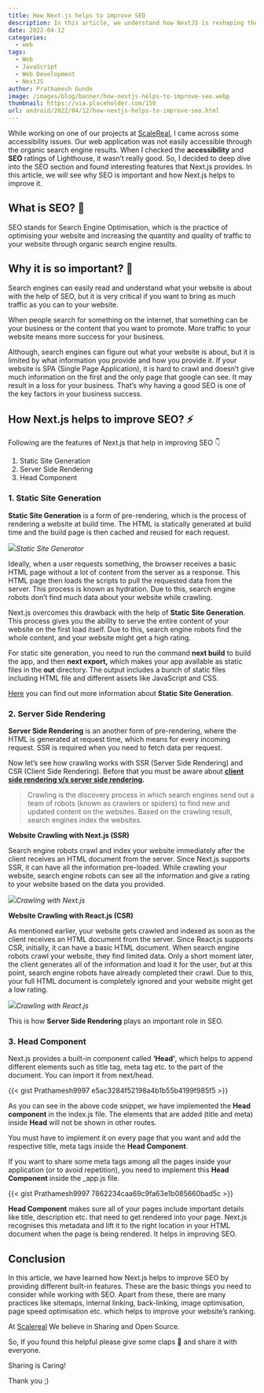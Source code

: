 ```yaml
---
title: How Next.js helps to improve SEO
description: In this article, we understand how NextJS is reshaping the web with its powerful SEO techniques.
date: 2022-04-12
categories:
  - web
tags:
  - Web
  - JavaScript
  - Web Development
  - NextJS
author: Prathamesh Gunde
image: /images/blog/banner/how-nextjs-helps-to-improve-seo.webp
thumbnail: https://via.placeholder.com/150
url: android/2022/04/12/how-nextjs-helps-to-improve-seo.html
---
```


While working on one of our projects at [ScaleReal](https://scalereal.com/), I came across some accessibility issues. Our web application was not easily accessible through the organic search engine results. When I checked the **accessibility** and **SEO** ratings of Lighthouse, it wasn’t really good. So, I decided to deep dive into the SEO section and found interesting features that Next.js provides. In this article, we will see why SEO is important and how Next.js helps to improve it.

## What is SEO? 🤔️

SEO stands for Search Engine Optimisation, which is the practice of optimising your website and increasing the quantity and quality of traffic to your website through organic search engine results.

## Why it is so important? 🧐️

Search engines can easily read and understand what your website is about with the help of SEO, but it is very critical if you want to bring as much traffic as you can to your website.

When people search for something on the internet, that something can be your business or the content that you want to promote. More traffic to your website means more success for your business.

Although, search engines can figure out what your website is about, but it is limited by what information you provide and how you provide it. If your website is SPA (Single Page Application), it is hard to crawl and doesn’t give much information on the first and the only page that google can see. It may result in a loss for your business. That’s why having a good SEO is one of the key factors in your business success.

## How Next.js helps to improve SEO? ⚡️

Following are the features of Next.js that help in improving SEO 👇️

1.  Static Site Generation
2.  Server Side Rendering
3.  Head Component

### 1\. Static Site Generation

**Static Site Generation** is a form of pre-rendering, which is the process of rendering a website at build time. The HTML is statically generated at build time and the build page is then cached and reused for each request.

![](https://miro.medium.com/max/1400/1*pWpXlWwU2LT8PsQAN4E72w.png)_Static Site Generator_

Ideally, when a user requests something, the browser receives a basic HTML page without a lot of content from the server as a response. This HTML page then loads the scripts to pull the requested data from the server. This process is known as hydration. Due to this, search engine robots don’t find much data about your website while crawling.

Next.js overcomes this drawback with the help of **Static Site Generation**. This process gives you the ability to serve the entire content of your website on the first load itself. Due to this, search engine robots find the whole content, and your website might get a high rating.

For static site generation, you need to run the command **next build** to build the app, and then **next export,** which makes your app available as static files in the **out** directory. The output includes a bunch of static files including HTML file and different assets like JavaScript and CSS.

[Here](https://nextjs.org/docs/advanced-features/static-html-export) you can find out more information about **Static Site Generation**.

### 2\. Server Side Rendering

**Server Side Rendering** is an another form of pre-rendering, where the HTML is generated at request time, which means for every incoming request. SSR is required when you need to fetch data per request.

Now let’s see how crawling works with SSR (Server Side Rendering) and CSR (Client Side Rendering). Before that you must be aware about [**client side rendering v/s server side rendering**](https://www.freecodecamp.org/news/what-exactly-is-client-side-rendering-and-hows-it-different-from-server-side-rendering-bd5c786b340d/)**.**

> Crawling is the discovery process in which search engines send out a team of robots (known as crawlers or spiders) to find new and updated content on the websites. Based on the crawling result, search engines index the websites.

**Website Crawling with Next.js (SSR)**

Search engine robots crawl and index your website immediately after the client receives an HTML document from the server. Since Next.js supports SSR, it can have all the information pre-loaded. While crawling your website, search engine robots can see all the information and give a rating to your website based on the data you provided.

![](https://miro.medium.com/max/1400/1*bJe1oskuEhIp5vESrFUGGA.png)_Crawling with Next.js_

**Website Crawling with React.js (CSR)**

As mentioned earlier, your website gets crawled and indexed as soon as the client receives an HTML document from the server. Since React.js supports CSR, initially, it can have a basic HTML document. When search engine robots crawl your website, they find limited data. Only a short moment later, the client generates all of the information and load it for the user, but at this point, search engine robots have already completed their crawl. Due to this, your full HTML document is completely ignored and your website might get a low rating.

![](https://miro.medium.com/max/1400/1*3QYToriPvCW0YlplyyXL2Q.png)_Crawling with React.js_

This is how **Server Side Rendering** plays an important role in SEO.

### 3\. Head Component

Next.js provides a built-in component called **‘Head’**, which helps to append different elements such as title tag, meta tag etc. to the <head> part of the document. You can import it from next/head.

{{< gist Prathamesh9997 e5ac3284f52198a4b1b55b4199f985f5 >}}

As you can see in the above code snippet, we have implemented the **Head component** in the index.js file. The elements that are added (title and meta) inside **Head** will not be shown in other routes.

You must have to implement it on every page that you want and add the respective title, meta tags inside the **Head Component**.

If you want to share some meta tags among all the pages inside your application (or to avoid repetition), you need to implement this **Head Component** inside the \_app.js file.

{{< gist Prathamesh9997 7862234caa69c9fa63e1b085660bad5c >}}

**Head Component** makes sure all of your pages include important details like title, description etc. that need to get rendered into your page. Next.js recognises this metadata and lift it to the right location in your HTML document when the page is being rendered. It helps in improving SEO.

## Conclusion

In this article, we have learned how Next.js helps to improve SEO by providing different built-in features. These are the basic things you need to consider while working with SEO. Apart from these, there are many practices like sitemaps, internal linking, back-linking, image optimisation, page speed optimisation etc. which helps to improve your website’s ranking.

At [Scalereal](https://scalereal.com/) We believe in Sharing and Open Source.

So, If you found this helpful please give some claps 👏 and share it with everyone.

Sharing is Caring!

Thank you ;)
